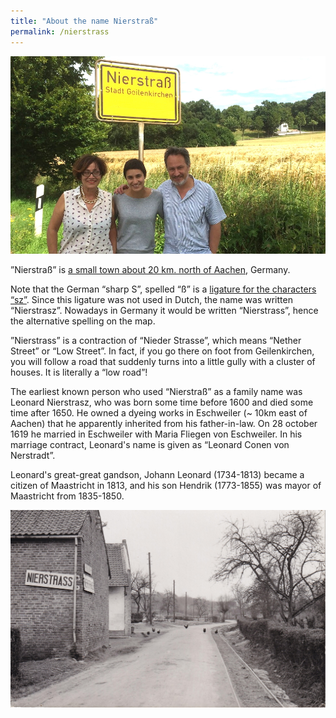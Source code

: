 ```yaml
---
title: "About the name Nierstraß"
permalink: /nierstrass
---
```


![Angela, Frida and Oscar, July 6, 2014](/assets/images/Nierstrass/Nierstrass-2014.jpg)

”Nierstraß” is [a small town about 20 km. north of Aachen](https://goo.gl/maps/jtZpWQ1rht66TfQR6), Germany.

Note that the German “sharp S”, spelled “ß” is a [ligature for the characters “sz”](https://en.wikipedia.org/wiki/ß). Since this ligature was not used in Dutch, the name was written “Nierstrasz”. Nowadays in Germany it would be written “Nierstrass”, hence the alternative spelling on the map.

”Nierstrass” is a contraction of “Nieder Strasse”, which means “Nether Street” or “Low Street”. In fact, if you go there on foot from Geilenkirchen, you will follow a road that suddenly turns into a little gully with a cluster of houses. It is literally a “low road”!

The earliest known person who used “Nierstraß” as a family name was Leonard Nierstrasz, who was born some time before 1600 and died some time after 1650. He owned a dyeing works in Eschweiler (~ 10km east of Aachen) that he apparently inherited from his father-in-law. On 28 october 1619 he married in Eschweiler with Maria Fliegen von Eschweiler. In his marriage contract, Leonard's name is given as “Leonard Conen von Nerstradt”.

Leonard's great-great gandson, Johann Leonard (1734-1813) became a citizen of Maastricht in 1813, and his son Hendrik (1773-1855) was mayor of Maastricht from 1835-1850.

![Nierstrass, 1937](/assets/images/Nierstrass/Nierstrass-1937.jpg)